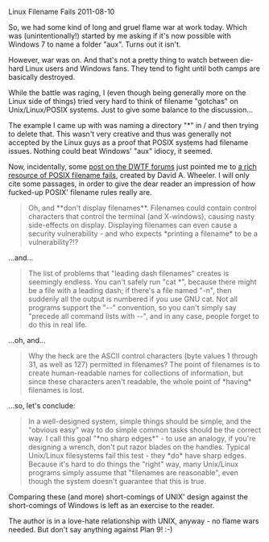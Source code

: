 Linux Filename Fails
2011-08-10

So, we had some kind of long and gruel flame war at work today. Which was
(unintentionally!) started by me asking if it's now possible with Windows 7 to
name a folder "aux". Turns out it isn't.

However, war was on. And that's not a pretty thing to watch between die-hard
Linux users and Windows fans. They tend to fight until both camps are basically
destroyed.

While the battle was raging, I (even though being generally more on the Linux
side of things) tried very hard to think of filename "gotchas" on
Unix/Linux/POSIX systems. Just to give some balance to the discussion...

The example I came up with was naming a directory "*" in / and then trying to
delete that. This wasn't very creative and thus was generally not accepted by
the Linux guys as a proof that POSIX systems had filename issues. Nothing could
beat Windows' "aux" idiocy, it seemed.

Now, incidentally, some <a
href="http://forums.thedailywtf.com/forums/p/24739/262049.aspx">post on the
DWTF forums</a> just pointed me to <a
href="http://www.dwheeler.com/essays/fixing-unix-linux-filenames.html">a rich
resource of POSIX filename fails</a>, created by David A. Wheeler. I will only
cite some passages, in order to give the dear reader an impression of how
fucked-up POSIX' filename rules really are.

<blockquote>Oh, and **don't display filenames**. Filenames could contain
control characters that control the terminal (and X-windows), causing nasty
side-effects on display. Displaying filenames can even cause a security
vulnerability - and who expects *printing a filename* to be a
vulnerability?!?</blockquote>

...and...

<blockquote>The list of problems that "leading dash filenames" creates is
seemingly endless. You can't safely run "cat *", because there might be a file
with a leading dash; if there's a file named "-n", then suddenly all the output
is numbered if you use GNU cat. Not all programs support the "--" convention,
so you can't simply say "precede all command lists with --", and in any case,
people forget to do this in real life.</blockquote>

...oh, and...

<blockquote>Why the heck are the ASCII control characters (byte values 1
through 31, as well as 127) permitted in filenames? The point of filenames is
to create human-readable names for collections of information, but since these
characters aren't readable, the whole point of *having* filenames is
lost.</blockquote>

...so, let's conclude:

<blockquote>In a well-designed system, simple things should be simple, and the
"obvious easy" way to do simple common tasks should be the correct way. I call
this goal "*no sharp edges*" - to use an analogy, if you're designing a wrench,
don't put razor blades on the handles. Typical Unix/Linux filesystems fail this
test - they *do* have sharp edges. Because it's hard to do things the "right"
way, many Unix/Linux programs simply assume that "filenames are reasonable",
even though the system doesn't guarantee that this is true.</blockquote>

Comparing these (and more) short-comings of UNIX' design against the
short-comings of Windows is left as an exercise to the reader.

The author is in a love-hate relationship with UNIX, anyway - no flame wars
needed. But don't say anything against Plan 9! :-)
